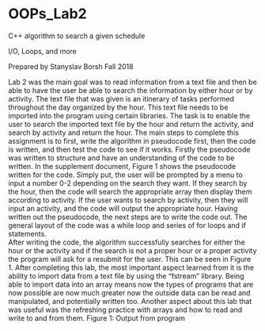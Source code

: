 # OOPs_Lab2
C++ algorithm to search a given schedule

I/O, Loops, and more

Prepared by Stanyslav Borsh
Fall 2018

Lab 2 was the main goal was to read information from a text file and then be able to have the user be able to search the information by either hour or by activity. The text file that was given is an itinerary of tasks performed throughout the day organized by the hour. This text file needs to be imported into the program using certain libraries. The task is to enable the user to search the imported text file by the hour and return the activity, and search by activity and return the hour. The main steps to complete this assignment is to first, write the algorithm in pseudocode first, then the code is written, and then test the code to see if it works. 
Firstly the pseudocode was written to structure and have an understanding of the code to be written. In the supplement document, Figure 1 shows the pseudocode written for the code. Simply put, the user will be prompted by a menu to input a number 0-2 depending on the search they want. If they search by the hour, then the code will search the appropriate array then display them according to activity. If the user wants to search by activity, then they will input an activity, and the code will output the appropriate hour. Having written out the pseudocode, the next steps are to write the code out. The general layout of the code was a while loop and series of for loops and if statements.  
After writing the code, the algorithm successfully searches for either the hour or the activity and if the search is not a proper hour or a proper activity the program will ask for a resubmit for the user. This can be seen in Figure 1. 
After completing this lab, the most important aspect learned from it is the ability to import data from a text file by using the “fstream” library. Being able to import data into an array means now the types of programs that are now possible are now much greater now the outside data can be read and manipulated, and potentially written too. Another aspect about this lab that was useful was the refreshing practice with arrays and how to read and write to and from them. 
Figure 1: Output from program

